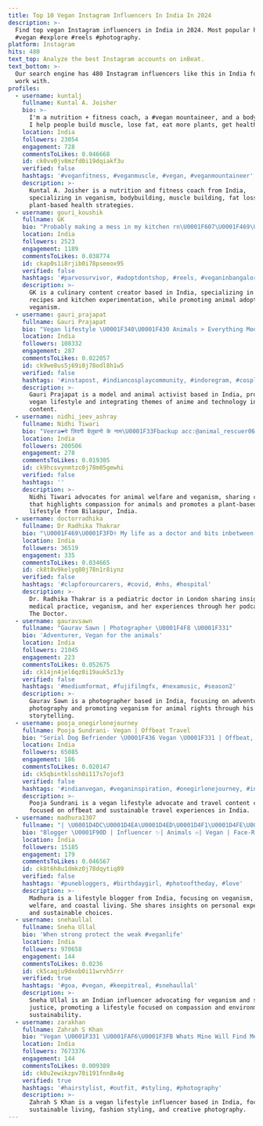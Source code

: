 ```yaml
---
title: Top 10 Vegan Instagram Influencers In India In 2024
description: >-
  Find top vegan Instagram influencers in India in 2024. Most popular hashtags:
  #vegan #explore #reels #photography.
platform: Instagram
hits: 480
text_top: Analyze the best Instagram accounts on inBeat.
text_bottom: >-
  Our search engine has 480 Instagram influencers like this in India for you to
  work with.
profiles:
  - username: kuntalj
    fullname: Kuntal A. Joisher
    bio: >-
      I'm a nutrition + fitness coach, a #vegan mountaineer, and a bodybuilder.
      I help people build muscle, lose fat, eat more plants, get healthy & fit.
    location: India
    followers: 23054
    engagement: 728
    commentsToLikes: 0.046668
    id: ck0vv0jv8mzfd0i19dqiakf3u
    verified: false
    hashtags: '#veganfitness, #veganmuscle, #vegan, #veganmountaineer'
    description: >-
      Kuntal A. Joisher is a nutrition and fitness coach from India,
      specializing in veganism, bodybuilding, muscle building, fat loss, and
      plant-based health strategies.
  - username: gouri_koushik
    fullname: GK
    bio: "Probably making a mess in my kitchen rn\U0001F607\U0001F469\U0001F3FB‍\U0001F373 Vegan\U0001F331 @pibblesbakery"
    location: India
    followers: 2523
    engagement: 1189
    commentsToLikes: 0.038774
    id: ckap0s1i8rjib0i78pseeox95
    verified: false
    hashtags: '#parvosurvivor, #adoptdontshop, #reels, #veganinbangalore'
    description: >-
      GK is a culinary content creator based in India, specializing in vegan
      recipes and kitchen experimentation, while promoting animal adoption and
      veganism.
  - username: gauri_prajapat
    fullname: Gauri Prajapat
    bio: "Vegan lifestyle \U0001F340\U0001F430 Animals > Everything Model•Animal Activist•Anime•IT \U0001F47B- miss_gauri"
    location: India
    followers: 108332
    engagement: 287
    commentsToLikes: 0.022057
    id: ck9we8us5j69i0j78odl8h1w5
    verified: false
    hashtags: '#instapost, #indiancosplaycommunity, #indoregram, #cosplayanime'
    description: >-
      Gauri Prajapat is a model and animal activist based in India, promoting a
      vegan lifestyle and integrating themes of anime and technology in her
      content.
  - username: nidhi_jeev_ashray
    fullname: Nidhi Tiwari
    bio: "Veera❤️ये ज़िंदगी बेज़ुबानो के नाम\U0001F33Fbackup acc:@animal_rescuer06 (9131940687) Bilaspur chattisgarh Vegan \U0001F33F\U0001F970"
    location: India
    followers: 200506
    engagement: 278
    commentsToLikes: 0.019305
    id: ck9hcsvynmtzc0j78m05gewhi
    verified: false
    hashtags: ''
    description: >-
      Nidhi Tiwari advocates for animal welfare and veganism, sharing content
      that highlights compassion for animals and promotes a plant-based
      lifestyle from Bilaspur, India.
  - username: doctorradhika
    fullname: Dr Radhika Thakrar
    bio: "\U0001F469\U0001F3FD‍⚕️ My life as a doctor and bits inbetween \U0001F33BPaediatric ST3, London, British Indian, vegan \U0001F399\U0001F447\U0001F3FD She’s The Doctor Podcast"
    location: India
    followers: 36519
    engagement: 335
    commentsToLikes: 0.034665
    id: ck8t8v9kelyq80j78n1r8iynz
    verified: false
    hashtags: '#clapforourcarers, #covid, #nhs, #hospital'
    description: >-
      Dr. Radhika Thakrar is a pediatric doctor in London sharing insights on
      medical practice, veganism, and her experiences through her podcast, She’s
      The Doctor.
  - username: gauravsawn
    fullname: "Gaurav Sawn | Photographer \U0001F4F8 \U0001F331"
    bio: 'Adventurer, Vegan for the animals'
    location: India
    followers: 21045
    engagement: 223
    commentsToLikes: 0.052675
    id: ck14jn4jel6qz0i19auk5z13y
    verified: false
    hashtags: '#mediumformat, #fujifilmgfx, #nexamusic, #season2'
    description: >-
      Gaurav Sawn is a photographer based in India, focusing on adventure
      photography and promoting veganism for animal rights through his visual
      storytelling.
  - username: pooja_onegirlonejourney
    fullname: Pooja Sundrani- Vegan | Offbeat Travel
    bio: "Serial Dog Befriender \U0001F436 Vegan \U0001F331 | Offbeat, Sustainable Travel \U0001F343 Making #Veganism easy for you \U0001F4E7: pooja@onegirlonejourney.in \U0001F4CD Mumbai"
    location: India
    followers: 65085
    engagement: 186
    commentsToLikes: 0.020147
    id: ck5qbintklssh0i117s7ojof3
    verified: false
    hashtags: '#indianvegan, #veganinspiration, #onegirlonejourney, #incredibleindia'
    description: >-
      Pooja Sundrani is a vegan lifestyle advocate and travel content creator
      focused on offbeat and sustainable travel experiences in India.
  - username: madhura1307
    fullname: "| \U0001D4DC\U0001D4EA\U0001D4ED\U0001D4F1\U0001D4FE\U0001D4FB\U0001D4EA | Lifestyle Blogger |"
    bio: "Blogger \U0001F90D | Influencer ✨| Animals ♾| Vegan | Face-Rivaah By Tanishq \U0001F49C | Thallasophile \U0001F30A"
    location: India
    followers: 15185
    engagement: 179
    commentsToLikes: 0.046567
    id: ck8t6h8u1dmkz0j78dqytiq89
    verified: false
    hashtags: '#punebloggers, #birthdaygirl, #photooftheday, #love'
    description: >-
      Madhura is a lifestyle blogger from India, focusing on veganism, animal
      welfare, and coastal living. She shares insights on personal experiences
      and sustainable choices.
  - username: snehaullal
    fullname: Sneha Ullal
    bio: 'When strong protect the weak #veganlife'
    location: India
    followers: 970658
    engagement: 144
    commentsToLikes: 0.0236
    id: ck5caqju9dxob0i11wrvh5rrr
    verified: true
    hashtags: '#goa, #vegan, #keepitreal, #snehaullal'
    description: >-
      Sneha Ullal is an Indian influencer advocating for veganism and social
      justice, promoting a lifestyle focused on compassion and environmental
      sustainability.
  - username: zarakhan
    fullname: Zahrah S Khan
    bio: "Vegan \U0001F331 \U0001FAF6\U0001F3FB Whats Mine Will Find Me. - Imam Ali.(R.A) #zahrians jubin@viniyardfilms.com"
    location: India
    followers: 7673376
    engagement: 144
    commentsToLikes: 0.009389
    id: ck0u2ewikzpv70i191fnn8x4g
    verified: true
    hashtags: '#hairstylist, #outfit, #styling, #photography'
    description: >-
      Zahrah S Khan is a vegan lifestyle influencer based in India, focusing on
      sustainable living, fashion styling, and creative photography.
---
```


